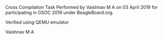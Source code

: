 Cross Compilation Task Performed by Vaishnav M A on 03 April 2019 for participating in GSOC 2019 under BeagleBoard.org.

Verified using QEMU emulator

Vaishnav M A
